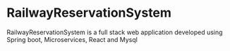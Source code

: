 # RailwayReservationSystem
RailwayReservationSystem is a full stack web application developed using Spring boot, Microservices, React and Mysql 
